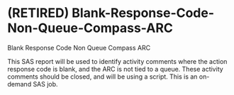 # (**RETIRED**) Blank-Response-Code-Non-Queue-Compass-ARC
Blank Response Code Non Queue Compass ARC

This SAS report will be used to identify activity comments where the action response code is blank, and the ARC is not tied to a queue.  These activity comments should be closed, and will be using a script.  This is an on-demand SAS job.
